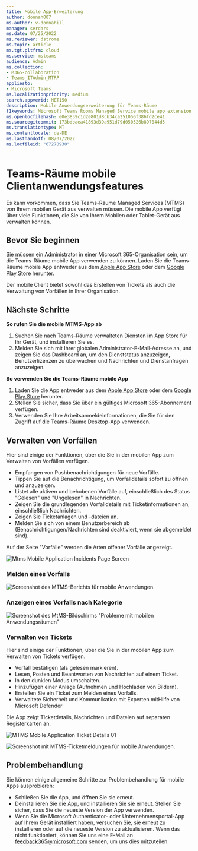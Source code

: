 ```yaml
---
title: Mobile App-Erweiterung
author: donnah007
ms.author: v-donnahill
manager: serdars
ms.date: 07/25/2022
ms.reviewer: dstrome
ms.topic: article
ms.tgt.pltfrm: cloud
ms.service: msteams
audience: Admin
ms.collection:
- M365-collaboration
- Teams_ITAdmin_MTRP
appliesto:
- Microsoft Teams
ms.localizationpriority: medium
search.appverid: MET150
description: Mobile Anwendungserweiterung für Teams-Räume
f1keywords: Microsoft Teams Rooms Managed Service mobile app extension
ms.openlocfilehash: e0e3839c1d2e801d8cb34ca251056f386fd2ce41
ms.sourcegitcommit: 173bdbaea41893d39a951d79d050526b897044d5
ms.translationtype: MT
ms.contentlocale: de-DE
ms.lasthandoff: 08/07/2022
ms.locfileid: "67270930"
---
```

# <a name="teams-rooms-mobile-client-application-features"></a>Teams-Räume mobile Clientanwendungsfeatures

Es kann vorkommen, dass Sie Teams-Räume Managed Services (MTMS) von Ihrem mobilen Gerät aus verwalten müssen. Die mobile App verfügt über viele Funktionen, die Sie von Ihrem Mobilen oder Tablet-Gerät aus verwalten können.
## <a name="before-you-begin"></a>Bevor Sie beginnen

Sie müssen ein Administrator in einer Microsoft 365-Organisation sein, um die Teams-Räume mobile App verwenden zu können.
Laden Sie die Teams-Räume mobile App entweder aus dem [Apple App Store](https://apps.apple.com/app/apple-store/id761397963?pt=80423&ct=docsaboutadminapp&mt=8) oder dem [Google Play Store](https://play.google.com/store/search?q=Microsoft%20Teams%20Rooms&c=apps) herunter.

Der mobile Client bietet sowohl das Erstellen von Tickets als auch die Verwaltung von Vorfällen in Ihrer Organisation.

## <a name="next-steps"></a>Nächste Schritte

**So rufen Sie die mobile MTMS-App ab**

1. Suchen Sie nach Teams-Räume verwalteten Diensten im App Store für Ihr Gerät, und installieren Sie es.
2. Melden Sie sich mit Ihrer globalen Administrator-E-Mail-Adresse an, und zeigen Sie das Dashboard an, um den Dienststatus anzuzeigen, Benutzerlizenzen zu überwachen und Nachrichten und Dienstanfragen anzuzeigen.

**So verwenden Sie die Teams-Räume mobile App**

1. Laden Sie die App entweder aus dem [Apple App Store]() oder dem [Google Play Store]() herunter.
1. Stellen Sie sicher, dass Sie über ein gültiges Microsoft 365-Abonnement verfügen.
1. Verwenden Sie Ihre Arbeitsanmeldeinformationen, die Sie für den Zugriff auf die Teams-Räume Desktop-App verwenden.


## <a name="managing-incidents"></a>Verwalten von Vorfällen

Hier sind einige der Funktionen, über die Sie in der mobilen App zum Verwalten von Vorfällen verfügen.

- Empfangen von Pushbenachrichtigungen für neue Vorfälle.
- Tippen Sie auf die Benachrichtigung, um Vorfalldetails sofort zu öffnen und anzuzeigen.
- Listet alle aktiven und behobenen Vorfälle auf, einschließlich des Status "Gelesen" und "Ungelesen" in Nachrichten.
- Zeigen Sie die grundlegenden Vorfalldetails mit Ticketinformationen an, einschließlich Nachrichten.
- Zeigen Sie Ticketanlagen und -dateien an.
- Melden Sie sich von einem Benutzerbereich ab (Benachrichtigungen/Nachrichten sind deaktiviert, wenn sie abgemeldet sind).

Auf der Seite "Vorfälle" werden die Arten offener Vorfälle angezeigt.

![Mtms Mobile Application Incidents Page Screen](../media/mtms-extended-app-001.png)

### <a name="report-an-incident"></a>Melden eines Vorfalls

![Screenshot des MTMS-Berichts für mobile Anwendungen.](../media/mtms-extended-app-012.png)
### <a name="view-an-incident-by-category"></a>Anzeigen eines Vorfalls nach Kategorie

![Screenshot des MtMS-Bildschirms "Probleme mit mobilen Anwendungsräumen"](../media/mtms-extended-app-001.png)

### <a name="managing-tickets"></a>Verwalten von Tickets
Hier sind einige der Funktionen, über die Sie in der mobilen App zum Verwalten von Tickets verfügen.

- Vorfall bestätigen (als gelesen markieren).
- Lesen, Posten und Beantworten von Nachrichten auf einem Ticket.
- In den dunklen Modus umschalten.
- Hinzufügen einer Anlage (Aufnehmen und Hochladen von Bildern).
- Erstellen Sie ein Ticket zum Melden eines Vorfalls.
- Verwaltete Sicherheit und Kommunikation mit Experten mitHilfe von Microsoft Defender

Die App zeigt Ticketdetails, Nachrichten und Dateien auf separaten Registerkarten an.

![MTMS Mobile Application Ticket Details 01 ](../media/mtms-extended-app-002.png)

![Screenshot mit MTMS-Ticketmeldungen für mobile Anwendungen.](../media/mtms-extended-app-003.png)


<!--![Screenshot that shows MTMS mobile application ticket details 02.](../media/mtms-extended-app-004.png)

![Screenshot that shows MTMS mobile application ticket details 03.](../media/mtms-extended-app-009.png)

![MTMS mobile application managed security screen](../media/mtms-extended-app-009.png)
![MTMS mobile application Messages screen](../media/mtms-extended-app-008.png)
### Sign out

![Screenshot that shows the MTMS mobile application signout page.](../media/mtms-extended-app-011.png)-->

## <a name="troubleshooting"></a>Problembehandlung

Sie können einige allgemeine Schritte zur Problembehandlung für mobile Apps ausprobieren:
- Schließen Sie die App, und öffnen Sie sie erneut.
- Deinstallieren Sie die App, und installieren Sie sie erneut. Stellen Sie sicher, dass Sie die neueste Version der App verwenden.
- Wenn Sie die Microsoft Authenticator- oder Unternehmensportal-App auf Ihrem Gerät installiert haben, versuchen Sie, sie erneut zu installieren oder auf die neueste Version zu aktualisieren. Wenn das nicht funktioniert, können Sie uns eine E-Mail an feedback365@microsoft.com senden, um uns dies mitzuteilen.
